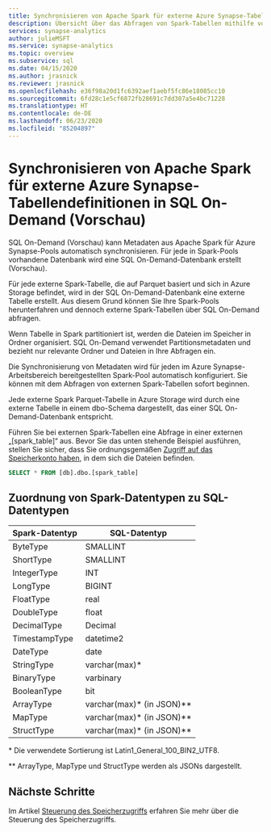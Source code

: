 ```yaml
---
title: Synchronisieren von Apache Spark für externe Azure Synapse-Tabellendefinitionen in SQL On-Demand (Vorschau)
description: Übersicht über das Abfragen von Spark-Tabellen mithilfe von SQL On-Demand (Vorschau)
services: synapse-analytics
author: julieMSFT
ms.service: synapse-analytics
ms.topic: overview
ms.subservice: sql
ms.date: 04/15/2020
ms.author: jrasnick
ms.reviewer: jrasnick
ms.openlocfilehash: e36f98a20d1fc6392aef1aebf5fc86e18085cc10
ms.sourcegitcommit: 6fd28c1e5cf6872fb28691c7dd307a5e4bc71228
ms.translationtype: HT
ms.contentlocale: de-DE
ms.lasthandoff: 06/23/2020
ms.locfileid: "85204897"
---
```

# <a name="synchronize-apache-spark-for-azure-synapse-external-table-definitions-in-sql-on-demand-preview"></a>Synchronisieren von Apache Spark für externe Azure Synapse-Tabellendefinitionen in SQL On-Demand (Vorschau)

SQL On-Demand (Vorschau) kann Metadaten aus Apache Spark für Azure Synapse-Pools automatisch synchronisieren. Für jede in Spark-Pools vorhandene Datenbank wird eine SQL On-Demand-Datenbank erstellt (Vorschau). 

Für jede externe Spark-Tabelle, die auf Parquet basiert und sich in Azure Storage befindet, wird in der SQL On-Demand-Datenbank eine externe Tabelle erstellt. Aus diesem Grund können Sie Ihre Spark-Pools herunterfahren und dennoch externe Spark-Tabellen über SQL On-Demand abfragen.

Wenn Tabelle in Spark partitioniert ist, werden die Dateien im Speicher in Ordner organisiert. SQL On-Demand verwendet Partitionsmetadaten und bezieht nur relevante Ordner und Dateien in Ihre Abfragen ein.

Die Synchronisierung von Metadaten wird für jeden im Azure Synapse-Arbeitsbereich bereitgestellten Spark-Pool automatisch konfiguriert. Sie können mit dem Abfragen von externen Spark-Tabellen sofort beginnen.

Jede externe Spark Parquet-Tabelle in Azure Storage wird durch eine externe Tabelle in einem dbo-Schema dargestellt, das einer SQL On-Demand-Datenbank entspricht. 

Führen Sie bei externen Spark-Tabellen eine Abfrage in einer externen „[spark_table]“ aus. Bevor Sie das unten stehende Beispiel ausführen, stellen Sie sicher, dass Sie ordnungsgemäßen [Zugriff auf das Speicherkonto haben](develop-storage-files-storage-access-control.md), in dem sich die Dateien befinden.

```sql
SELECT * FROM [db].dbo.[spark_table]
```

## <a name="spark-data-types-to-sql-data-types-mapping"></a>Zuordnung von Spark-Datentypen zu SQL-Datentypen

| Spark-Datentyp | SQL-Datentyp               |
| --------------- | --------------------------- |
| ByteType        | SMALLINT                    |
| ShortType       | SMALLINT                    |
| IntegerType     | INT                         |
| LongType        | BIGINT                      |
| FloatType       | real                        |
| DoubleType      | float                       |
| DecimalType     | Decimal                     |
| TimestampType   | datetime2                   |
| DateType        | date                        |
| StringType      | varchar(max)*               |
| BinaryType      | varbinary                   |
| BooleanType     | bit                         |
| ArrayType       | varchar(max)* (in JSON)** |
| MapType         | varchar(max)* (in JSON)** |
| StructType      | varchar(max)* (in JSON)** |

\* Die verwendete Sortierung ist Latin1_General_100_BIN2_UTF8.

** ArrayType, MapType und StructType werden als JSONs dargestellt.



## <a name="next-steps"></a>Nächste Schritte

Im Artikel [Steuerung des Speicherzugriffs](develop-storage-files-storage-access-control.md) erfahren Sie mehr über die Steuerung des Speicherzugriffs.
